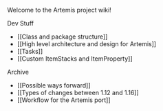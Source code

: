 Welcome to the Artemis project wiki!

Dev Stuff
* [[Class and package structure]]
* [[High level architecture and design for Artemis]]
* [[Tasks]]
* [[Custom ItemStacks and ItemProperty]]

Archive
* [[Possible ways forward]]
* [[Types of changes between 1.12 and 1.16]]
* [[Workflow for the Artemis port]]
